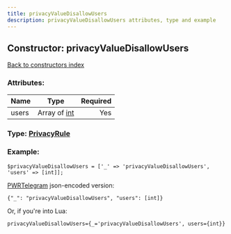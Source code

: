 ```yaml
---
title: privacyValueDisallowUsers
description: privacyValueDisallowUsers attributes, type and example
---
```

## Constructor: privacyValueDisallowUsers  
[Back to constructors index](index.md)



### Attributes:

| Name     |    Type       | Required |
|----------|:-------------:|---------:|
|users|Array of [int](../types/int.md) | Yes|



### Type: [PrivacyRule](../types/PrivacyRule.md)


### Example:

```
$privacyValueDisallowUsers = ['_' => 'privacyValueDisallowUsers', 'users' => [int]];
```  

[PWRTelegram](https://pwrtelegram.xyz) json-encoded version:

```
{"_": "privacyValueDisallowUsers", "users": [int]}
```


Or, if you're into Lua:  


```
privacyValueDisallowUsers={_='privacyValueDisallowUsers', users={int}}

```


